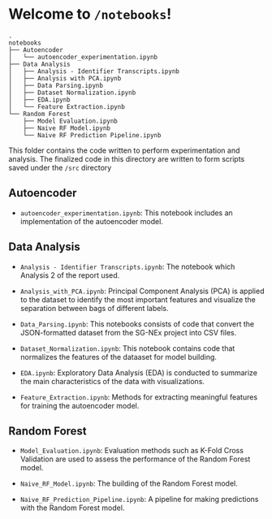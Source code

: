 # Welcome to `/notebooks`!

```
.
notebooks
├── Autoencoder
│   └── autoencoder_experimentation.ipynb
├── Data Analysis
│   ├── Analysis - Identifier Transcripts.ipynb
│   ├── Analysis with PCA.ipynb
│   ├── Data Parsing.ipynb
│   ├── Dataset Normalization.ipynb
│   ├── EDA.ipynb
│   └── Feature Extraction.ipynb
└── Random Forest
    ├── Model Evaluation.ipynb
    ├── Naive RF Model.ipynb
    └── Naive RF Prediction Pipeline.ipynb
```

This folder contains the code written to perform experimentation and analysis. The finalized code in this directory are written to form scripts saved under the `/src` directory

## Autoencoder

- `autoencoder_experimentation.ipynb`: This notebook includes an implementation of the autoencoder model.

## Data Analysis

- `Analysis - Identifier Transcripts.ipynb`: The notebook which Analysis 2 of the report used.

- `Analysis_with_PCA.ipynb`: Principal Component Analysis (PCA) is applied to the dataset to identify the most important features and visualize the separation between bags of different labels.

- `Data_Parsing.ipynb`: This notebooks consists of code that convert the JSON-formatted dataset from the SG-NEx project into CSV files.

- `Dataset_Normalization.ipynb`: This notebook contains code that normalizes the features of the dataaset for model building.

- `EDA.ipynb`: Exploratory Data Analysis (EDA) is conducted to summarize the main characteristics of the data with visualizations.

- `Feature_Extraction.ipynb`: Methods for extracting meaningful features for training the autoencoder model.

## Random Forest

- `Model_Evaluation.ipynb`: Evaluation methods such as K-Fold Cross Validation are used to assess the performance of the Random Forest model.

- `Naive_RF_Model.ipynb`: The building of the Random Forest model.

- `Naive_RF_Prediction_Pipeline.ipynb`: A pipeline for making predictions with the Random Forest model.

